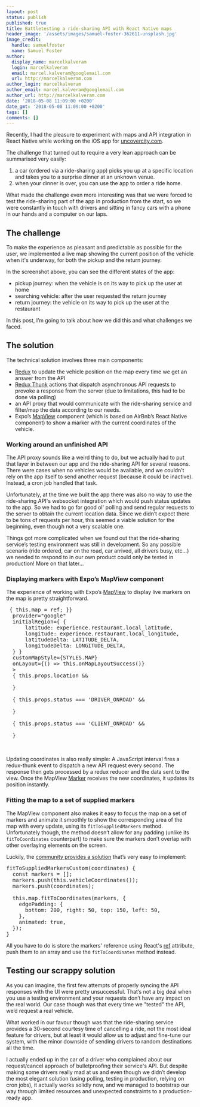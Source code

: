 ```yaml
---
layout: post
status: publish
published: true
title: Battletesting a ride-sharing API with React Native maps
header_image: '/assets/images/samuel-foster-362611-unsplash.jpg'
image_credit:
  handle: samuelfoster
  name: Samuel Foster
author:
  display_name: marcelkalveram
  login: marcelkalveram
  email: marcel.kalveram@googlemail.com
  url: http://marcelkalveram.com
author_login: marcelkalveram
author_email: marcel.kalveram@googlemail.com
author_url: http://marcelkalveram.com
date: '2018-05-08 11:09:00 +0200'
date_gmt: '2018-05-08 11:09:00 +0200'
tags: []
comments: []
---
```


Recently, I had the pleasure to experiment with maps and API integration in React Native while working on the iOS app for <a href="https://uncovercity.com/" target="_blank">uncovercity.com</a>.

The challenge that turned out to require a very lean approach can be summarised very easily:

1. a car (ordered via a ride-sharing app) picks you up at a specific location and takes you to a surprise dinner at an unknown venue.
2. when your dinner is over, you can use the app to order a ride home.

What made the challenge even more interesting was that we were forced to test the ride-sharing part of the app in production from the start, so we were constantly in touch with drivers and sitting in fancy cars with a phone in our hands and a computer on our laps.

## The challenge

To make the experience as pleasant and predictable as possible for the user, we implemented a live map showing the current position of the vehicle when it's underway, for both the pickup and the return journey.

<p class="images clearfix">
  <amp-img class="img" width="230" height="454" src="/assets/images/screenshots/uncovercity-pickup.jpg"></amp-img>
  <amp-img class="img" width="230" height="454" src="/assets/images/screenshots/uncovercity-search.jpg"></amp-img>
  <amp-img class="img" width="230" height="454" src="/assets/images/screenshots/uncovercity-return.jpg"></amp-img>
</p>

In the screenshot above, you can see the different states of the app:
- pickup journey: when the vehicle is on its way to pick up the user at home
- searching vehicle: after the user requested the return journey
- return journey: the vehicle on its way to pick up the user at the restaurant

In this post, I’m going to talk about how we did this and what challenges we faced.

## The solution

The technical solution involves three main components:
- <a href="https://redux.js.org/" target="_blank">Redux</a> to update the vehicle position on the map every time we get an answer from the API
- <a href="https://github.com/gaearon/redux-thunk" target="_blank">Redux Thunk</a> actions that dispatch asynchronous API requests to provoke a response from the server (due to limitations, this had to be done via polling) 
- an API proxy that would communicate with the ride-sharing service and filter/map the data according to our needs.
- Expo’s <a href="https://docs.expo.io/versions/v27.0.0/sdk/map-view" target="_blank">MapView</a> component (which is based on AirBnb’s React Native component) to show a marker with the current coordinates of the vehicle. 

### Working around an unfinished API

The API proxy sounds like a weird thing to do, but we actually had to put that layer in between our app and the ride-sharing API for several reasons. There were cases when no vehicles would be available, and we couldn’t rely on the app itself to send another request (because it could be inactive). Instead, a cron job handled that task. 

Unfortunately, at the time we built the app there was also no way to use the ride-sharing API's websocket integration which would push status updates to the app. So we had to go for good ol' polling and send regular requests to the server to obtain the current location data. Since we didn’t expect there to be tons of requests per hour, this seemed a viable solution for the beginning, even though not a very scalable one.

Things got more complicated when we found out that the ride-sharing service’s testing environment was still in development. So any possible scenario (ride ordered, car on the road, car arrived, all drivers busy, etc…) we needed to respond to in our own product could only be tested in production! More on that later...

<!-- That sounds like a no-go. But, according to the startup principle "work with the limited resources you have at your disposal" we didn’t really have another option. -->

### Displaying markers with Expo’s MapView component

The experience of working with Expo’s <a href="https://docs.expo.io/versions/latest/sdk/map-view" target="_blank">MapView</a> to display live markers on the map is pretty straightforward. 
<pre>
<MapView
  ref={(ref) => { this.map = ref; }}
  provider="google"
  initialRegion={ {
      latitude: experience.restaurant.local_latitude,
      longitude: experience.restaurant.local_longitude,
      latitudeDelta: LATITUDE_DELTA,
      longitudeDelta: LONGITUDE_DELTA,
  } }
  customMapStyle={STYLES.MAP}
  onLayout={() => this.onMapLayoutSuccess()}
  >
  { this.props.location &&
    <b><MapView.Marker
      identifier="vehiclePosition"
      coordinate={ {
        latitude: this.props.cabifyReturn.location[0],
        longitude: this.props.cabifyReturn.location[1],
      } }
      image={ICON_MAP}
    /></b>
  }

  { this.props.status === 'DRIVER_ONROAD' &&
    <b><MapView.Marker
      identifier="restaurantPosition"
      coordinate={ {
        latitude: experience.restaurant.local_latitude,
        longitude:experience.restaurant.local_longitude,
      } }
      image={ICON_RESTAURANT}
    /></b>
  }

  { this.props.status === 'CLIENT_ONROAD' &&
    <b><MapView.Marker
      identifier="homePosition"
      coordinate={ {
        latitude: experience.order.latitude,
        longitude: experience.order.longitude,
      } }
      image={ICON_HOME}
    /></b>
  }

</MapView>
</pre>

Updating coordinates is also really simple:
A JavaScript interval fires a redux-thunk event to dispatch a new API request every second. The response then gets processed by a redux reducer and the data sent to the view. Once the MapView <a href="https://github.com/react-community/react-native-maps/blob/master/docs/marker.md">Marker</a> receives the new coordinates, it updates its position instantly.

### Fitting the map to a set of supplied markers

The MapView component also makes it easy to focus the map on a set of markers and animate it smoothly to show the corresponding area of the map with every update, using its `fitToSuppliedMarkers` method. Unfortunately though, the method doesn’t allow for any padding (unlike its `fitToCoordinates` counterpart) to make sure the markers don’t overlap with other overlaying elements on the screen.

Luckily, the <a href="https://github.com/react-community/react-native-maps/issues/1149#issuecomment-344883668" target="_blank">community provides a solution</a> that’s very easy to implement:

<pre>
fitToSuppliedMarkersCustom(coordinates) {
  const markers = [];
  markers.push(this.vehicleCoordinates());
  markers.push(coordinates);

  this.map.fitToCoordinates(markers, {
    edgePadding: {
      bottom: 200, right: 50, top: 150, left: 50,
    },
    animated: true,
  });
}
</pre>

All you have to do is store the markers' reference using React's <a href="https://reactjs.org/docs/refs-and-the-dom.html">ref</a> attribute, push them to an array and use the `fitToCoordinates` method instead.

## Testing our scrappy solution

As you can imagine, the first few attempts of properly syncing the API responses with the UI were pretty unsuccessful. That’s not a big deal when you use a testing environment and your requests don’t have any impact on the real world. Our case though was that every time we "tested" the API, we’d request a real vehicle.

What worked in our favour though was that the ride-sharing service provides a 30-second courtesy time of cancelling a ride, not the most ideal feature for drivers, but at least it would allow us to adjust and fine-tune our system, with the minor downside of sending drivers to random destinations all the time.

I actually ended up in the car of a driver who complained about our request/cancel approach of bulletproofing their service's API. But despite making some drivers really mad at us and even though we didn’t develop the most elegant solution (using polling, testing in production, relying on cron jobs), it actually works solidly now, and we managed to bootstrap our way through limited resources and unexpected constraints to a production-ready app.

